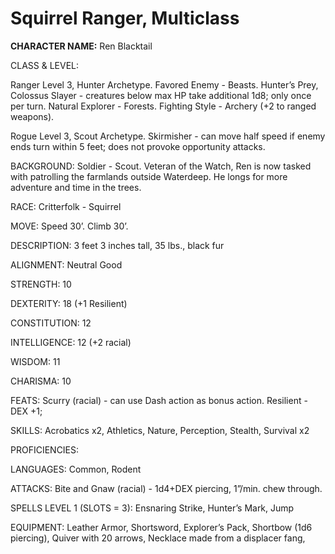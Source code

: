 # Squirrel Ranger, Multiclass

**CHARACTER NAME:** Ren Blacktail

CLASS & LEVEL: 

Ranger Level 3, Hunter Archetype. Favored Enemy - Beasts. Hunter’s Prey, Colossus Slayer - creatures below max HP take additional 1d8; only once per turn. Natural Explorer - Forests. Fighting Style - Archery (+2 to ranged weapons). 

Rogue Level 3, Scout Archetype. Skirmisher - can move half speed if enemy ends turn within 5 feet; does not provoke opportunity attacks.

BACKGROUND: Soldier - Scout. Veteran of the Watch, Ren is now tasked with patrolling the farmlands outside Waterdeep. He longs for more adventure and time in the trees. 

RACE: Critterfolk - Squirrel

MOVE: Speed 30’. Climb 30’.

DESCRIPTION: 3 feet 3 inches tall, 35 lbs., black fur

ALIGNMENT: Neutral Good

STRENGTH: 10

DEXTERITY: 18 (+1 Resilient)

CONSTITUTION: 12

INTELLIGENCE: 12 (+2 racial)

WISDOM: 11

CHARISMA: 10

FEATS: Scurry (racial) - can use Dash action as bonus action. Resilient - DEX +1; 

SKILLS: Acrobatics x2, Athletics, Nature, Perception, Stealth, Survival x2

PROFICIENCIES: 

LANGUAGES: Common, Rodent

ATTACKS: Bite and Gnaw (racial) - 1d4+DEX piercing, 1”/min. chew through.

SPELLS LEVEL 1 (SLOTS = 3): Ensnaring Strike, Hunter’s Mark, Jump

EQUIPMENT: Leather Armor, Shortsword, Explorer’s Pack, Shortbow (1d6 piercing), Quiver with 20 arrows, Necklace made from a displacer fang, 
